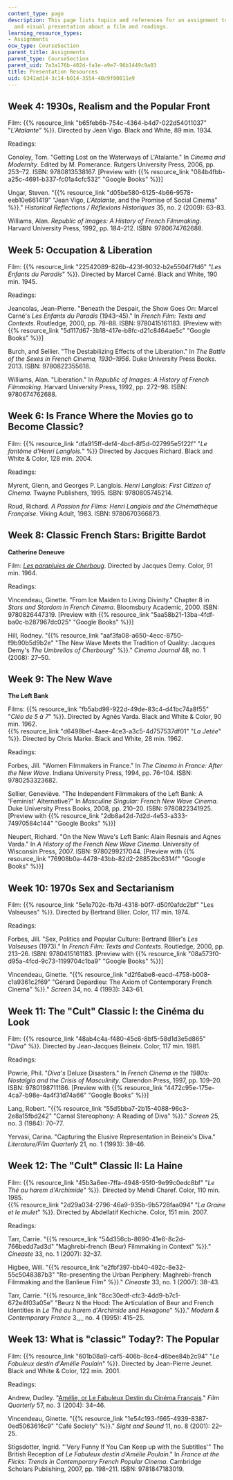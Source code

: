 ```yaml
---
content_type: page
description: This page lists topics and references for an assignment to give an oral
  and visual presentation about a film and readings.
learning_resource_types:
- Assignments
ocw_type: CourseSection
parent_title: Assignments
parent_type: CourseSection
parent_uid: 7a3a176b-402d-fa1e-a9e7-96b1449c9a03
title: Presentation Resources
uid: 6341ad14-3c14-b014-3554-40c9f00011e9
---
```


Week 4: 1930s, Realism and the Popular Front
--------------------------------------------

Film: {{% resource_link "b65feb6b-754c-4364-b4d7-022d54011037" "_L'Atalante_" %}}. Directed by Jean Vigo. Black and White, 89 min. 1934.

Readings:

Conoley, Tom. "Getting Lost on the Waterways of L'Atalante." In _Cinema and Modernity_. Edited by M. Pomerance. Rutgers University Press, 2006, pp. 253–72. ISBN: 9780813538167. \[Preview with {{% resource_link "084b4fbb-a25c-4691-b337-fc01a4cfc532" "Google Books" %}}\]

Ungar, Steven. "{{% resource_link "d05be580-6125-4b66-9578-eeb10e661419" "Jean Vigo, _L'Atalante_, and the Promise of Social Cinema" %}}." _Historical Reflections / Réflexions Historiques_ 35, no. 2 (2009): 63–83.

Williams, Alan. _Republic of Images: A History of French Filmmaking_. Harvard University Press, 1992, pp. 184–212. ISBN: 9780674762688.

Week 5: Occupation & Liberation
-------------------------------

Film: {{% resource_link "22542089-826b-423f-9032-b2e5504f7fd6" "_Les Enfants du Paradis_" %}}. Directed by Marcel Carné. Black and White, 190 min. 1945.

Readings:

Jeancolas, Jean-Pierre. "Beneath the Despair, the Show Goes On: Marcel Carné's _Les Enfants du Paradis_ (1943–45)." In _French Film: Texts and Contexts_. Routledge, 2000, pp. 78–88. ISBN: 9780415161183. \[Preview with {{% resource_link "5d117d67-3b18-417e-b8fc-d21c8464ae5c" "Google Books" %}}\]

Burch, and Sellier. "The Destabilizing Effects of the Liberation." In _The Battle of the Sexes in French Cinema, 1930–1956_. Duke University Press Books. 2013. ISBN: 9780822355618.

Williams, Alan. "Liberation." In _Republic of Images: A History of French Filmmaking_. Harvard University Press, 1992, pp. 272–98. ISBN: 9780674762688.

Week 6: Is France Where the Movies go to Become Classic?
--------------------------------------------------------

Film: {{% resource_link "dfa915ff-def4-4bcf-8f5d-027995e5f22f" "_Le fantôme d'Henri Langlois._" %}} Directed by Jacques Richard. Black and White & Color, 128 min. 2004.

Readings:

Myrent, Glenn, and Georges P. Langlois. _Henri Langlois: First Citizen of Cinema_. Twayne Publishers, 1995. ISBN: 9780805745214.

Roud, Richard. _A Passion for Films: Henri Langlois and the Cinémathèque Française_. Viking Adult, 1983. ISBN: 9780670366873.

Week 8: Classic French Stars: Brigitte Bardot
---------------------------------------------

**Catherine Deneuve**

Film: [_Les parapluies de Cherboug_](http://www.imdb.com/title/tt0058450/ ). Directed by Jacques Demy. Color, 91 min. 1964.

Readings:

Vincendeau, Ginette. "From Ice Maiden to Living Divinity." Chapter 8 in _Stars and Stardom in French Cinema_. Bloomsbury Academic, 2000. ISBN: 9780826447319. \[Preview with {{% resource_link "5aa58b21-13ba-4fdf-ba0c-b287967dc025" "Google Books" %}}\]

Hill, Rodney. "{{% resource_link "aaf3fa08-a650-4ecc-8750-f9b90b5d9b2e" "The New Wave Meets the Tradition of Quality: Jacques Demy's _The Umbrellas of Cherbourg_" %}}." _Cinema Journal_ 48, no. 1 (2008): 27–50.

Week 9: The New Wave
--------------------

**The Left Bank**

Films: {{% resource_link "fb5abd98-922d-49de-83c4-d41bc74a8f55" "_Cléo de 5 à 7_" %}}. Directed by Agnès Varda. Black and White & Color, 90 min. 1962.  
{{% resource_link "d6498bef-4aee-4ce3-a3c5-4d757537df01" "_La Jetée_" %}}. Directed by Chris Marke. Black and White, 28 min. 1962.

Readings:

Forbes, Jill. "Women Filmmakers in France." In _The Cinema in France: After the New Wave_. Indiana University Press, 1994, pp. 76–104. ISBN: 9780253323682.

Sellier, Geneviève. "The Independent Filmmakers of the Left Bank: A 'Feminist' Alternative?" In _Masculine Singular: French New Wave Cinema_. Duke University Press Books, 2008, pp. 210–20. ISBN: 9780822341925. \[Preview with {{% resource_link "2db8a42d-7d2d-4e53-a333-74970584c144" "Google Books" %}}\]

Neupert, Richard. "On the New Wave's Left Bank: Alain Resnais and Agnes Varda." In _A History of the French New Wave Cinema_. University of Wisconsin Press, 2007. ISBN: 9780299217044. \[Preview with {{% resource_link "76908b0a-4478-43bb-82d2-28852bc6314f" "Google Books" %}}\]

Week 10: 1970s Sex and Sectarianism
-----------------------------------

Film: {{% resource_link "5e1e702c-fb7d-4318-b0f7-d50f0afdc2bf" "Les Valseuses" %}}. Directed by Bertrand Blier. Color, 117 min. 1974.

Readings:

Forbes, Jill. "Sex, Politics and Popular Culture: Bertrand Blier's _Les Valseuses_ (1973)." In _French Film: Texts and Contexts_. Routledge, 2000, pp. 213–26. ISBN: 9780415161183. \[Preview with {{% resource_link "08a573f0-d95a-4fcd-9c73-1199704c1ba9" "Google Books" %}}\]

Vincendeau, Ginette. "{{% resource_link "d2f6abe8-eacd-4758-b008-c1a9361c2f69" "Gérard Depardieu: The Axiom of Contemporary French Cinema" %}}." _Screen_ 34, no. 4 (1993): 343–61.

Week 11: The "Cult" Classic I: the Cinéma du Look
-------------------------------------------------

Film: {{% resource_link "48ab4c4a-f480-45c6-8bf5-58d1d3e5d865" "_Diva_" %}}. Directed by Jean-Jacques Beineix. Color, 117 min. 1981.

Readings:

Powrie, Phil. "_Diva's_ Deluxe Disasters." In _French Cinema in the 1980s: Nostalgia and the Crisis of Masculinity_. Clarendon Press, 1997, pp. 109–20. ISBN: 9780198711186. \[Preview with {{% resource_link "4472c95e-175e-4ca7-b98e-4a4f31d74a66" "Google Books" %}}\]

Lang, Robert. "{{% resource_link "55d5bba7-2b15-4088-96c3-2e8a15fbd242" "Carnal Stereophony: A Reading of Diva" %}}." _Screen_ 25, no. 3 (1984): 70–77.

Yervasi, Carina. "Capturing the Elusive Representation in Beineix's Diva." _Literature/Film Quarterly_ 21, no. 1 (1993): 38–46.

Week 12: The "Cult" Classic II: La Haine
----------------------------------------

Film: {{% resource_link "45b3a6ee-7ffa-4948-95f0-9e99c0edc8bf" "_Le Thé au harem d'Archimide_" %}}. Directed by Mehdi Charef. Color, 110 min. 1985.  
{{% resource_link "2d29a034-2796-46a9-935b-9b5728faa094" "_La Graine et le mulet_" %}}. Directed by Abdellatif Kechiche. Color, 151 min. 2007.

Readings:

Tarr, Carrie. "{{% resource_link "54d356cb-8690-41e6-8c2d-766bedd7ad3d" "Maghrebi-french (Beur) Filmmaking in Context" %}}." _Cineaste_ 33, no. 1 (2007): 32–37.

Higbee, Will. "{{% resource_link "e2fbf397-bb40-492c-8e32-55c5048387b3" "Re-presenting the Urban Periphery: Maghrebi-french Filmmaking and the Banlieue Film" %}}." _Cineaste_ 33, no. 1 (2007): 38–43.

Tarr, Carrie. "{{% resource_link "8cc30edf-cfc3-4dd9-b7c1-672e4f03a05e" "Beurz N the Hood: The Articulation of Beur and French Identities in _Le Thé au harem d'Archimide_ and _Hexagone_" %}}." _Modern & Contemporary France_ 3_,_ no. 4 (1995): 415–25.

Week 13: What is "classic" Today?: The Popular
----------------------------------------------

Film: {{% resource_link "601b08a9-caf5-406b-8ce4-d6bee84b2c94" "_Le Fabuleux destin d'Amélie Poulain_" %}}. Directed by Jean-Pierre Jeunet. Black and White & Color, 122 min. 2001.

Readings:

Andrew, Dudley. "[Amélie, or Le Fabuleux Destin du Cinéma Français](http://dx.doi.org/10.1525/fq.2004.57.3.34 )." _Film Quarterly_ 57, no. 3 (2004): 34–46.

Vincendeau, Ginette. "{{% resource_link "1e54c193-f665-4939-8387-0ed5063616c9" "Café Society" %}}." _Sight and Sound_ 11, no. 8 (2001): 22–25.

Stigsdotter, Ingrid. "'Very Funny If You Can Keep up with the Subtitles'" The British Reception of _Le Fabuleux destin d'Amélie Poulain_." In _France at the Flicks: Trends in Contemporary French Popular Cinema._ Cambridge Scholars Publishing, 2007, pp. 198–211. ISBN: 9781847183019.